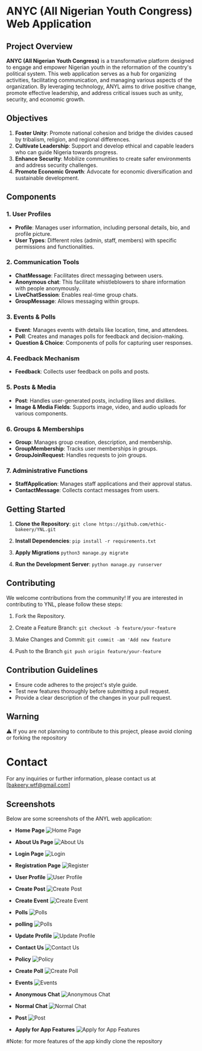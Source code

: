 # ANYC (All Nigerian Youth Congress) Web Application

## Project Overview

**ANYC (All Nigerian Youth Congress)** is a transformative platform designed to engage and empower Nigerian youth in the reformation of the country's political system. This web application serves as a hub for organizing activities, facilitating communication, and managing various aspects of the organization. By leveraging technology, ANYL aims to drive positive change, promote effective leadership, and address critical issues such as unity, security, and economic growth.

## Objectives

1. **Foster Unity**: Promote national cohesion and bridge the divides caused by tribalism, religion, and regional differences.
2. **Cultivate Leadership**: Support and develop ethical and capable leaders who can guide Nigeria towards progress.
3. **Enhance Security**: Mobilize communities to create safer environments and address security challenges.
4. **Promote Economic Growth**: Advocate for economic diversification and sustainable development.

## Components

### 1. **User Profiles**
   - **Profile**: Manages user information, including personal details, bio, and profile picture.
   - **User Types**: Different roles (admin, staff, members) with specific permissions and functionalities.

### 2. **Communication Tools**
   - **ChatMessage**: Facilitates direct messaging between users.
   - **Anonymous chat**: This facilitate whistleblowers to share information with people anonymously.
   - **LiveChatSession**: Enables real-time group chats.
   - **GroupMessage**: Allows messaging within groups.

### 3. **Events & Polls**
   - **Event**: Manages events with details like location, time, and attendees.
   - **Poll**: Creates and manages polls for feedback and decision-making.
   - **Question & Choice**: Components of polls for capturing user responses.

### 4. **Feedback Mechanism**
   - **Feedback**: Collects user feedback on polls and posts.

### 5. **Posts & Media**
   - **Post**: Handles user-generated posts, including likes and dislikes.
   - **Image & Media Fields**: Supports image, video, and audio uploads for various components.

### 6. **Groups & Memberships**
   - **Group**: Manages group creation, description, and membership.
   - **GroupMembership**: Tracks user memberships in groups.
   - **GroupJoinRequest**: Handles requests to join groups.

### 7. **Administrative Functions**
   - **StaffApplication**: Manages staff applications and their approval status.
   - **ContactMessage**: Collects contact messages from users.

## Getting Started

1. **Clone the Repository**: 
   ```git clone https://github.com/ethic-bakeery/YNL.git```

2. **Install Dependencies**:
```pip install -r requirements.txt```

3. **Apply Migrations**
```python3 manage.py migrate```

4. **Run the Development Server**:
```python manage.py runserver```

## Contributing
We welcome contributions from the community! If you are interested in contributing to YNL, please follow these steps:

1. Fork the Repository.
2. Create a Feature Branch:
  ```git checkout -b feature/your-feature```

3. Make Changes and Commit:
```git commit -am 'Add new feature```

4. Push to the Branch
```git push origin feature/your-feature```

## Contribution Guidelines
- Ensure code adheres to the project's style guide.
- Test new features thoroughly before submitting a pull request.
- Provide a clear description of the changes in your pull request.

## Warning
⚠️ If you are not planning to contribute to this project, please avoid cloning or forking the repository

# Contact
For any inquiries or further information, please contact us at [bakeery.wtf@gmail.com]         

## Screenshots

Below are some screenshots of the ANYL web application:

- **Home Page**
  ![Home Page](FireShot/home.png)
  
- **About Us Page**
  ![About Us](FireShot/about-us.png)
  
- **Login Page**
  ![Login](FireShot/login.png)
  
- **Registration Page**
  ![Register](FireShot/register.png)
  
- **User Profile**
  ![User Profile](FireShot/user_profile.png)
  
- **Create Post**
  ![Create Post](FireShot/create_post.png)
  
- **Create Event**
  ![Create Event](FireShot/create_event.png)
  
- **Polls**
  ![Polls](FireShot/polling_list.png)

- **polling**
  ![Polls](FireShot/give_poll.png)
  
- **Update Profile**
  ![Update Profile](FireShot/update_profile.png)
  
- **Contact Us**
  ![Contact Us](FireShot/contact-us.png)
  
- **Policy**
  ![Policy](FireShot/policy.png)
  
- **Create Poll**
  ![Create Poll](FireShot/create_poll.png)
  
- **Events**
  ![Events](FireShot/events.png)
  
- **Anonymous Chat**
  ![Anonymous Chat](FireShot/anonymous_chat.png)
  
- **Normal Chat**
  ![Normal Chat](FireShot/normalchat.png)
  
- **Post**
  ![Post](FireShot/posts.png)
  
- **Apply for App Features**
  ![Apply for App Features](FireShot/apply_for_app_features.png)


#Note: for more features of the app kindly clone the repository
